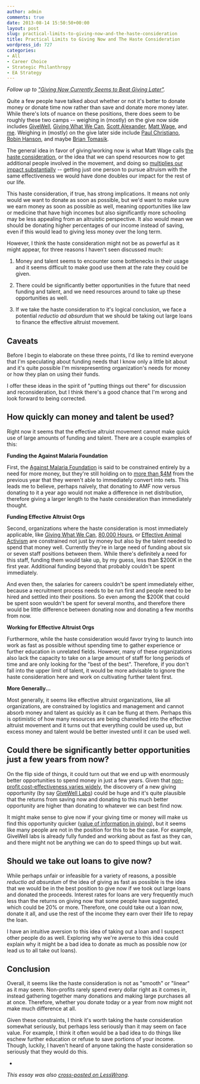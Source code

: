 ```yaml
---
author: admin
comments: true
date: 2013-08-14 15:50:50+00:00
layout: post
slug: practical-limits-to-giving-now-and-the-haste-consideration
title: Practical Limits to Giving Now and The Haste Consideration
wordpress_id: 727
categories:
- All
- Career Choice
- Strategic Philanthropy
- EA Strategy
---
```


_Follow up to ["Giving Now Currently Seems to Beat Giving Later"](http://www.everydayutilitarian.com/essays/giving-now-currently-seems-to-beat-giving-later/)._

Quite a few people have talked about whether or not it's better to donate money or donate time now rather than save and donate more money later.  While there's lots of nuance on these positions, there does seem to be roughly these two camps -- weighing in (mostly) on the give now side includes [GiveWell](http://blog.givewell.org/2011/12/20/give-now-or-give-later/),  [Giving What We Can](http://www.givingwhatwecan.org/about-us/our-research/donating-vs-investing), [Scott Alexander](http://slatestarcodex.com/2013/04/05/investment-and-inefficient-charity/), [Matt Wage](http://80000hours.org/blog/43-the-haste-consideration), and [me](http://www.everydayutilitarian.com/essays/giving-now-currently-seems-to-beat-giving-later/).  Weighing in (mostly) on the  give later side include [Paul Christiano](http://effective-altruism.com/best-reason-give-later), [Robin Hanson](http://www.overcomingbias.com/2013/04/more-now-means-less-later.html), and maybe [Brian Tomasik](http://felicifia.org/viewtopic.php?t=824).

The general idea in favor of giving/working now is what Matt Wage calls [the haste consideration](http://80000hours.org/blog/43-the-haste-consideration), or the idea that we can spend resources now to get additional people involved in the movement, and doing so [multiplies our impact substantially](http://www.everydayutilitarian.com/essays/giving-now-currently-seems-to-beat-giving-later/) -- getting just one person to pursue altruism with the same effectiveness we would have done doubles our impact for the rest of our life.

This haste consideration, if true, has strong implications.  It means not only would we want to donate as soon as possible, but we'd want to make sure we earn money as soon as possible as well, meaning opportunities like law or medicine that have high incomes but also significantly more schooling may be less appealing from an altruistic perspective.  It also would mean we should be donating higher percentages of our income instead of saving, even if this would lead to giving less money over the long term.

However, I think the haste consideration might not be as powerful as it might appear, for three reasons I haven't seen discussed much:





  1. Money and talent seems to encounter some bottlenecks in their usage and it seems difficult to make good use them at the rate they could be given.


  2. There could be significantly better opportunities in the future that need funding and talent, and we need resources around to take up these opportunities as well.


  3. If we take the haste consideration to it's logical conclusion, we face a potential _reductio ad absurdum_ that we should be taking out large loans to finance the effective altruist movement.


<!-- more -->






## Caveats


Before I begin to elaborate on these three points, I'd like to remind everyone that I'm speculating about funding needs that I know only a little bit about and it's quite possible I'm misrepresenting organization's needs for money or how they plan on using their funds.

I offer these ideas in the spirit of "putting things out there" for discussion and reconsideration, but I think there's a good chance that I'm wrong and look forward to being corrected.






## How quickly can money and talent be used?


Right now it seems that the effective altruist movement cannot make quick use of large amounts of funding and talent.  There are a couple examples of this:

**Funding the Against Malaria Foundation**

First, the [Against Malaria Foundation](http://www.againstmalaria.com/) is said to be constrained entirely by a need for more money, but they're still holding on to [more than $4M](http://www.againstmalaria.com/FinancialInformation.aspx) from the previous year that they weren't able to immediately convert into nets.  This leads me to believe, perhaps naïvely, that donating to AMF now versus donating to it a year ago would not make a difference in net distribution, therefore giving a larger length to the haste consideration than immediately thought.



**Funding Effective Altruist Orgs**

Second, organizations where the haste consideration is most immediately applicable, like [Giving What We Can](http://www.givingwhatwecan.org), [80,000 Hours](http://www.80000hours.org), or [Effective Animal Activism](http://www.effectiveanimalactivism.org) are constrained not just by money but also by the talent needed to spend that money well.  Currently they're in large need of funding about six or seven staff positions between them.  While there's definitely a need for this staff, funding them would take up, by my guess, less than $200K in the first year.  Additional funding beyond that probably couldn't be spent immediately.

And even then, the salaries for careers couldn't be spent immediately either, because a recruitment process needs to be run first and people need to be hired and settled into their positions.  So even among the $200K that could be spent soon wouldn't be spent for several months, and therefore there would be little difference between donating now and donating a few months from now.



**Working for Effective Altruist Orgs**

Furthermore, while the haste consideration would favor trying to launch into work as fast as possible without spending time to gather experience or further education in unrelated fields.  However, many of these organizations also lack the capacity to take on a large amount of staff for long periods of time and are only looking for the "best of the best".  Therefore, if you don't fall into the upper limit of talent, it would be more advisable to ignore the haste consideration here and work on cultivating further talent first.



**More Generally...**

Most generally, it seems like effective altruist organizations, like all organizations, are constrained by logistics and management and cannot absorb money and talent as quickly as it can be flung at them.  Perhaps this is optimistic of how many resources are being channelled into the effective altruist movement and it turns out that everything could be used up, but excess money and talent would be better invested until it can be used well.






## Could there be significantly better opportunities just a few years from now?


On the flip side of things, it could turn out that we end up with enormously better opportunities to spend money in just a few years.  Given that [non-profit cost-effectiveness varies widely](http://www.jefftk.com/p/the-unintuitive-power-laws-of-giving), the discovery of a new giving opportunity (by say [GiveWell Labs](http://blog.givewell.org/category/givewell-labs/)) could be huge and it's quite plausible that the returns from saving now and donating to this much better opportunity are higher than donating to whatever we can best find now.

It might make sense to give now if your giving time or money will make us find this opportunity quicker ([value of information in giving](http://www.everydayutilitarian.com/essays/why-im-skeptical-about-unproven-causes-and-you-should-be-too/)), but it seems like many people are not in the position for this to be the case.  For example, GiveWell labs is already fully funded and working about as fast as they can, and there might not be anything we can do to speed things up but wait.






## Should we take out loans to give now?


While perhaps unfair or infeasible for a variety of reasons, a possible _reductio ad absurdum_ of the idea of giving as fast as possible is the idea that we would be in the best position to give now if we took out large loans and donated the proceeds.  Interest rates for loans are very frequently much less than the returns on giving now that some people have suggested, which could be 20% or more.  Therefore, one could take out a loan now, donate it all, and use the rest of the income they earn over their life to repay the loan.

I have an intuitive aversion to this idea of taking out a loan and I suspect other people do as well.  Exploring why we're averse to this idea could explain why it might be a bad idea to donate as much as possible now (or lead us to all take out loans).






## Conclusion


Overall, it seems like the haste consideration is not as "smooth" or "linear" as it may seem.  Non-profits rarely spend every dollar right as it comes in, instead gathering together many donations and making large purchases all at once.  Therefore, whether you donate today or a year from now might not make much difference at all.

Given these constraints, I think it's worth taking the haste consideration somewhat seriously, but perhaps less seriously than it may seem on face value.  For example, I think it often would be a bad idea to do things like eschew further education or refuse to save portions of your income.  Though, luckily, I haven't heard of anyone taking the haste consideration so seriously that they would do this.

-

_This essay was also [cross-posted on LessWrong](http://lesswrong.com/r/discussion/lw/ibp/practical_limits_to_giving_now_and_the_haste/)._
